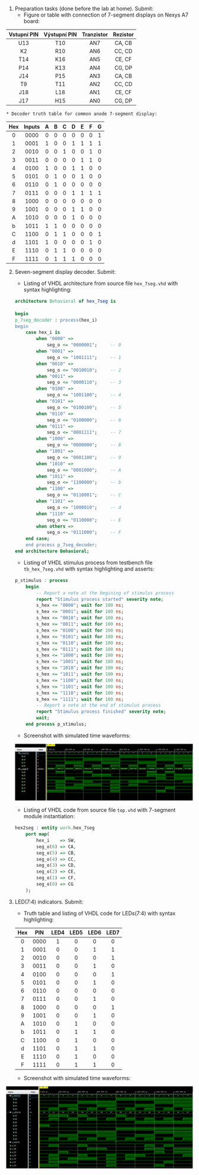 1. Preparation tasks (done before the lab at home). Submit:
    * Figure or table with connection of 7-segment displays on Nexys A7 board:
    
| **Vstupní PIN** | **Výstupní PIN** | **Tranzistor** | **Rezistor** |
| :------: | :---: | :----: | :----: |
|    U13    |    T10    |   AN7   |   CA, CB   |
|    K2    |    R10    |   AN6   |   CC, CD   |
|    T14    |    K16    |   AN5   |   CE, CF   |
|    P14    |    K13    |   AN4   |   CG, DP   |
|    J14    |    P15    |   AN3   |   CA, CB   |
|    T9    |    T11    |   AN2   |   CC, CD   |
|    J18    |    L18    |   AN1   |   CE, CF   |
|    J17    |    H15    |   AN0   |   CG, DP   |


    * Decoder truth table for common anode 7-segment display:

| **Hex** | **Inputs** | **A** | **B** | **C** | **D** | **E** | **F** | **G** |
| :-----: | :--------: | :---: | :---: | :---: | :---: | :---: | :---: | :---: |
|    0    |    0000    |   0   |   0   |   0   |   0   |   0   |   0   |   1   |
|    1    |    0001    |   1   |   0   |   0   |   1   |   1   |   1   |   1   |
|    2    |    0010    |   0   |   0   |   1   |   0   |   0   |   1   |   0   |
|    3    |    0011    |   0   |   0   |   0   |   0   |   1   |   1   |   0   |
|    4    |    0100    |   1   |   0   |   0   |   1   |   1   |   0   |   0   |
|    5    |    0101    |   0   |   1   |   0   |   0   |   1   |   0   |   0   |
|    6    |    0110    |   0   |   1   |   0   |   0   |   0   |   0   |   0   |
|    7    |    0111    |   0   |   0   |   0   |   1   |   1   |   1   |   1   |
|    8    |    1000    |   0   |   0   |   0   |   0   |   0   |   0   |   0   |
|    9    |    1001    |   0   |   0   |   0   |   1   |   1   |   0   |   0   |
|    A    |    1010    |   0   |   0   |   0   |   1   |   0   |   0   |   0   |
|    b    |    1011    |   1   |   1   |   0   |   0   |   0   |   0   |   0   |
|    C    |    1100    |   0   |   1   |   1   |   0   |   0   |   0   |   1   |
|    d    |    1101    |   1   |   0   |   0   |   0   |   0   |   1   |   0   |
|    E    |    1110    |   0   |   1   |   1   |   0   |   0   |   0   |   0   |
|    F    |    1111    |   0   |   1   |   1   |   1   |   0   |   0   |   0   |

2. Seven-segment display decoder. Submit:
    * Listing of VHDL architecture from source file `hex_7seg.vhd` with syntax highlighting:
    
    
    ```vhdl
    architecture Behavioral of hex_7seg is
    
    begin
    p_7seg_decoder : process(hex_i)
    begin
        case hex_i is
            when "0000" =>
                seg_o <= "0000001";     -- 0
            when "0001" =>
                seg_o <= "1001111";     -- 1
            when "0010" =>
                seg_o <= "0010010";     -- 2
            when "0011" =>
                seg_o <= "0000110";     -- 3
            when "0100" =>
                seg_o <= "1001100";     -- 4
            when "0101" =>
                seg_o <= "0100100";     -- 5
            when "0110" =>
                seg_o <= "0100000";     -- 6
            when "0111" =>
                seg_o <= "0001111";     -- 7
            when "1000" =>
                seg_o <= "0000000";     -- 8
            when "1001" =>
                seg_o <= "0001100";     -- 9
            when "1010" =>
                seg_o <= "0001000";     -- A
            when "1011" =>
                seg_o <= "1100000";     -- b
            when "1100" =>
                seg_o <= "0110001";     -- C
            when "1101" =>
                seg_o <= "1000010";     -- d
            when "1110" =>
                seg_o <= "0110000";     -- E
            when others =>
                seg_o <= "0111000";     -- F
        end case;
    	end process p_7seg_decoder;
    end architecture Behavioral;
    ```
    
    * Listing of VHDL stimulus process from testbench file `tb_hex_7seg.vhd` with syntax highlighting and asserts:
    
    ```vhdl
    p_stimulus : process
        begin
            -- Report a note at the begining of stimulus process
            report "Stimulus process started" severity note;
            s_hex <= "0000"; wait for 100 ns;
            s_hex <= "0001"; wait for 100 ns;
            s_hex <= "0010"; wait for 100 ns;
            s_hex <= "0011"; wait for 100 ns;
            s_hex <= "0100"; wait for 100 ns;
            s_hex <= "0101"; wait for 100 ns;
            s_hex <= "0110"; wait for 100 ns;
            s_hex <= "0111"; wait for 100 ns;
            s_hex <= "1000"; wait for 100 ns;
            s_hex <= "1001"; wait for 100 ns;
            s_hex <= "1010"; wait for 100 ns;
            s_hex <= "1011"; wait for 100 ns;
            s_hex <= "1100"; wait for 100 ns;
            s_hex <= "1101"; wait for 100 ns;
            s_hex <= "1110"; wait for 100 ns;
            s_hex <= "1111"; wait for 100 ns;
            -- Report a note at the end of stimulus process
            report "Stimulus process finished" severity note;
            wait;
        end process p_stimulus;
    ```
    * Screenshot with simulated time waveforms:
    
    ![Simulation](Images/Simulation_01.png)
    
    * Listing of VHDL code from source file `top.vhd` with 7-segment module instantiation:
    
    ```vhdl
    hex2seg : entity work.hex_7seg
        port map(
            hex_i    => SW,
            seg_o(6) => CA,
            seg_o(5) => CB,
            seg_o(4) => CC,
            seg_o(3) => CD,
            seg_o(2) => CE,
            seg_o(1) => CF,
            seg_o(0) => CG
        );
    ```

3. LED(7:4) indicators. Submit:
    * Truth table and listing of VHDL code for LEDs(7:4) with syntax highlighting:
    
    | Hex  | **PIN** | LED4 | LED5 | LED6 | LED7 |
    | :--: | :-----: | :--: | :--: | :--: | :--: |
    |  0   |  0000   |  1   |  0   |  0   |  0   |
    |  1   |  0001   |  0   |  0   |  1   |  1   |
    |  2   |  0010   |  0   |  0   |  0   |  1   |
    |  3   |  0011   |  0   |  0   |  1   |  0   |
    |  4   |  0100   |  0   |  0   |  0   |  1   |
    |  5   |  0101   |  0   |  0   |  1   |  0   |
    |  6   |  0110   |  0   |  0   |  0   |  0   |
    |  7   |  0111   |  0   |  0   |  1   |  0   |
    |  8   |  1000   |  0   |  0   |  0   |  1   |
    |  9   |  1001   |  0   |  0   |  1   |  0   |
    |  A   |  1010   |  0   |  1   |  0   |  0   |
    |  b   |  1011   |  0   |  1   |  1   |  0   |
    |  C   |  1100   |  0   |  1   |  0   |  0   |
    |  d   |  1101   |  0   |  1   |  1   |  0   |
    |  E   |  1110   |  0   |  1   |  0   |  0   |
    |  F   |  1111   |  0   |  1   |  1   |  0   |
    
    * Screenshot with simulated time waveforms:

![Simulation](Images/Simulation_02.png)